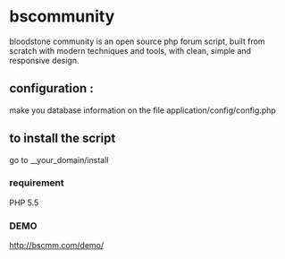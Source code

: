 # bscommunity
bloodstone community is an open source php forum script, built from scratch with modern techniques and tools, with clean, simple and responsive design.

## configuration :
make you database information on the file application/config/config.php

## to install the script
go to __your_domain/install

### requirement
PHP 5.5

### DEMO
http://bscmm.com/demo/
